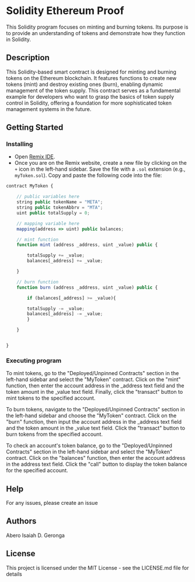 # Solidity Ethereum Proof

This Solidity program focuses on minting and burning tokens. Its purpose is to provide an understanding of tokens and demonstrate how they function in Solidity.

## Description

This Solidity-based smart contract is designed for minting and burning tokens on the Ethereum blockchain. It features functions to create new tokens (mint) and destroy existing ones (burn), enabling dynamic management of the token supply. This contract serves as a fundamental example for developers who want to grasp the basics of token supply control in Solidity, offering a foundation for more sophisticated token management systems in the future.

## Getting Started

### Installing

* Open [Remix IDE](https://remix.ethereum.org/).
* Once you are on the Remix website, create a new file by clicking on the `+` icon in the left-hand sidebar. Save the file with a `.sol` extension (e.g., `myToken.sol`). Copy and paste the following code into the file:

```javascript
contract MyToken {

    // public variables here
    string public tokenName = "META";
    string public tokenAbbrv = "MTA";
    uint public totalSupply = 0;

    // mapping variable here
    mapping(address => uint) public balances;

    // mint function
    function mint (address _address, uint _value) public {

        totalSupply += _value;
        balances[_address] += _value;

    }

    // burn function
    function burn (address _address, uint _value) public {

        if (balances[_address] >= _value){

        totalSupply -= _value;
        balances[_address] -= _value;
        }

    }


}
```
  
### Executing program

To mint tokens, go to the "Deployed/Unpinned Contracts" section in the left-hand sidebar and select the "MyToken" contract. Click on the "mint" function, then enter the account address in the _address text field and the token amount in the _value text field. Finally, click the "transact" button to mint tokens to the specified account.

To burn tokens, navigate to the "Deployed/Unpinned Contracts" section in the left-hand sidebar and choose the "MyToken" contract. Click on the "burn" function, then input the account address in the _address text field and the token amount in the _value text field. Click the "transact" button to burn tokens from the specified account.

To check an account's token balance, go to the "Deployed/Unpinned Contracts" section in the left-hand sidebar and select the "MyToken" contract. Click on the "balances" function, then enter the account address in the address text field. Click the "call" button to display the token balance for the specified account.

## Help
For any issues, please create an issue

## Authors

Abero Isaiah D. Geronga

## License

This project is licensed under the MIT License - see the LICENSE.md file for details
